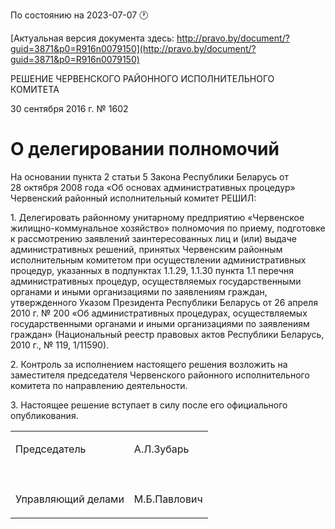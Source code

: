 По состоянию на 2023-07-07 &#x1F550;

[Актуальная версия документа здесь: http://pravo.by/document/?guid=3871&p0=R916n0079150](http://pravo.by/document/?guid=3871&p0=R916n0079150)

<p>РЕШЕНИЕ ЧЕРВЕНСКОГО РАЙОННОГО ИСПОЛНИТЕЛЬНОГО КОМИТЕТА</p>
<p>30 сентября 2016 г. № 1602</p>
<h1>О делегировании полномочий</h1>
<p>На основании пункта 2 статьи 5 Закона Республики Беларусь от 28 октября 2008 года «Об основах административных процедур» Червенский районный исполнительный комитет РЕШИЛ:</p>
<p>1. Делегировать районному унитарному предприятию «Червенское жилищно-коммунальное хозяйство» полномочия по приему, подготовке к рассмотрению заявлений заинтересованных лиц и (или) выдаче административных решений, принятых Червенским районным исполнительным комитетом при осуществлении административных процедур, указанных в подпунктах 1.1.29, 1.1.30 пункта 1.1 перечня административных процедур, осуществляемых государственными органами и иными организациями по заявлениям граждан, утвержденного Указом Президента Республики Беларусь от 26 апреля 2010 г. № 200 «Об административных процедурах, осуществляемых государственными органами и иными организациями по заявлениям граждан» (Национальный реестр правовых актов Республики Беларусь, 2010 г., № 119, 1/11590).</p>
<p>2. Контроль за исполнением настоящего решения возложить на заместителя председателя Червенского районного исполнительного комитета по направлению деятельности.</p>
<p>3. Настоящее решение вступает в силу после его официального опубликования.</p>
<p></p>
<table>
<tr>
<td><p>Председатель</p></td>
<td><p>А.Л.Зубарь</p></td>
</tr>
<tr>
<td><p></p></td>
<td><p></p></td>
</tr>
<tr>
<td><p>Управляющий делами</p></td>
<td><p>М.Б.Павлович</p></td>
</tr>
</table>
<p></p>